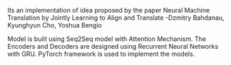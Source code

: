 Its an implementation of idea proposed by the paper 
Neural Machine Translation by Jointly Learning to Align and Translate
-Dzmitry Bahdanau, Kyunghyun Cho, Yoshua Bengio 

Model is built using Seq2Seq model with Attention Mechanism. The Encoders and Decoders are designed using Recurrent Neural Networks with GRU. PyTorch framework is used to implement the models.
